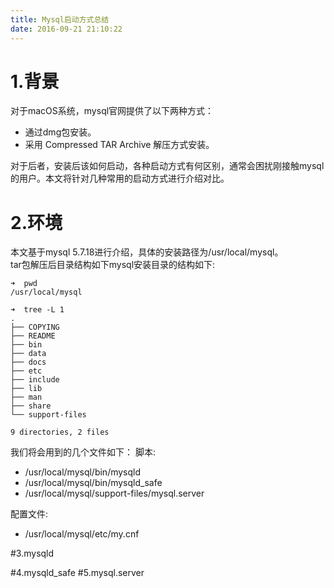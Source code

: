 ```yaml
---
title: Mysql启动方式总结
date: 2016-09-21 21:10:22
---
```

# 1.背景
对于macOS系统，mysql官网提供了以下两种方式：

* 通过dmg包安装。
* 采用 Compressed TAR Archive 解压方式安装。

对于后者，安装后该如何启动，各种启动方式有何区别，通常会困扰刚接触mysql的用户。本文将针对几种常用的启动方式进行介绍对比。
# 2.环境

本文基于mysql 5.7.18进行介绍，具体的安装路径为/usr/local/mysql。  
tar包解压后目录结构如下mysql安装目录的结构如下:

``` shell
➜  pwd
/usr/local/mysql

➜  tree -L 1
.
├── COPYING
├── README
├── bin
├── data
├── docs
├── etc
├── include
├── lib
├── man
├── share
└── support-files

9 directories, 2 files
```
我们将会用到的几个文件如下：
脚本:  

* /usr/local/mysql/bin/mysqld
* /usr/local/mysql/bin/mysqld_safe
* /usr/local/mysql/support-files/mysql.server  

配置文件:

* /usr/local/mysql/etc/my.cnf

#3.mysqld

#4.mysqld_safe
#5.mysql.server


